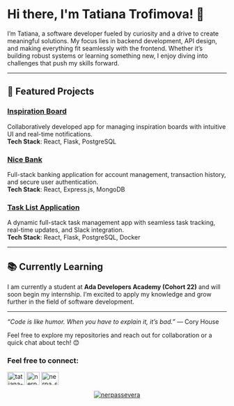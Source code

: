 # Hi there, I'm Tatiana Trofimova! 👋  

I’m Tatiana, a software developer fueled by curiosity and a drive to create meaningful solutions. My focus lies in backend development, API design, and making everything fit seamlessly with the frontend. Whether it’s building robust systems or learning something new, I enjoy diving into challenges that push my skills forward.

---

## 🌟 Featured Projects

### [Inspiration Board](https://github.com/Nerpassevera/front-end-inspiration-board)  
Collaboratively developed app for managing inspiration boards with intuitive UI and real-time notifications.  
**Tech Stack**: React, Flask, PostgreSQL  

### [Nice Bank](https://github.com/Nerpassevera/nice-bank)  
Full-stack banking application for account management, transaction history, and secure user authentication.  
**Tech Stack**: React, Express.js, MongoDB  

### [Task List Application](https://github.com/Nerpassevera/task-list-front-end)  
A dynamic full-stack task management app with seamless task tracking, real-time updates, and Slack integration.  
**Tech Stack**: React, Flask, PostgreSQL, Docker  

---

## 📚 Currently Learning

I am currently a student at **Ada Developers Academy (Cohort 22)** and will soon begin my internship. I’m excited to apply my knowledge and grow further in the field of software development.

---

_“Code is like humor. When you have to explain it, it’s bad.”_ — Cory House  

Feel free to explore my repositories and reach out for collaboration or a quick chat about tech! 😊

<h3 align="left">Feel free to connect:</h3>
<p align="left">
<a href="https://linkedin.com/in/tatiana--trofimova" target="blank"><img align="center" src="https://raw.githubusercontent.com/rahuldkjain/github-profile-readme-generator/master/src/images/icons/Social/linked-in-alt.svg" alt="tatiana--trofimova" height="30" width="40" /></a>
<a href="mailto:nerpassevera@gmail.com" target="blank"><img align="center" src="https://imaginethatcreative.net/blog/wp-content/uploads/2023/06/2250206.png" alt="nerpassevera" height="30" width="30" /></a>
<a href="https://www.leetcode.com/nerpa_s_severa" target="blank"><img align="center" src="https://raw.githubusercontent.com/rahuldkjain/github-profile-readme-generator/master/src/images/icons/Social/leet-code.svg" alt="nerpa_s_severa" height="30" width="40" /></a>
</p>
<!-- Trophy widgets -->
<p align="center"> <a href="https://github.com/ryo-ma/github-profile-trophy"><img src="https://github-profile-trophy.vercel.app/?username=nerpassevera&column=4&margin-w=15&margin-h=15&no-bg=true&no-frame=true&title=Repositories,Commits,PullRequest,Experience&theme=discord" alt="nerpassevera" /></a> </p>


